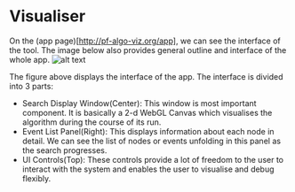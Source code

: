 # Visualiser

On the (app page)[http://pf-algo-viz.org/app], we can see the interface of the tool. The image below also provides general outline and interface of the whole app.
![alt text](http://localhost:8000/images/vis_label.png "Visualiser's Interface")

The figure above displays the interface of the app. The interface is divided into 3 parts:
- Search Display Window(Center): This window is most important component. It is basically a 2-d WebGL Canvas which visualises the algorithm during the course of its run.
- Event List Panel(Right): This displays information about each node in detail. We can see the list of nodes or events unfolding in this panel as the search progresses.
- UI Controls(Top): These controls provide a lot of freedom to the user to interact with the system and enables the user to visualise and debug flexibly.
